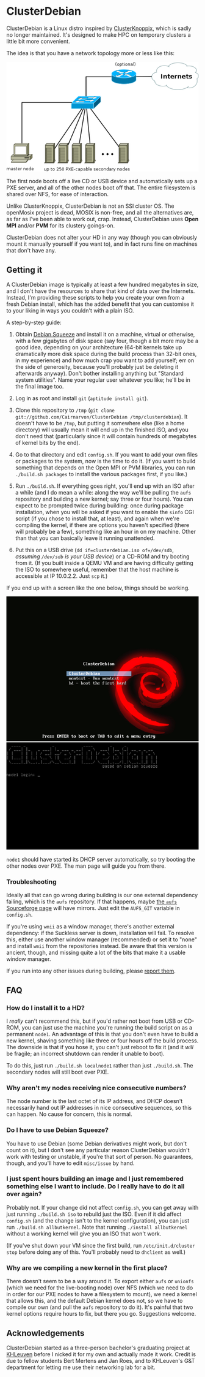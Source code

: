 # ClusterDebian

ClusterDebian is a Linux distro inspired by [ClusterKnoppix](http://clusterknoppix.sw.be/), which is sadly no longer maintained. It's designed to make HPC on temporary clusters a little bit more convenient.

The idea is that you have a network topology more or less like this:

![network](https://github.com/Cairnarvon/ClusterDebian/raw/master/doc/network.png "ClusterDebian network")

The first node boots off a live CD or USB device and automatically sets up a PXE server, and all of the other nodes boot off that. The entire filesystem is shared over NFS, for ease of interaction.

Unlike ClusterKnoppix, ClusterDebian is not an SSI cluster OS. The openMosix project is dead, MOSIX is non-free, and all the alternatives are, as far as I've been able to work out, crap. Instead, ClusterDebian uses **Open MPI** and/or **PVM** for its clustery goings-on.

ClusterDebian does not alter your HD in any way (though you can obviously mount it manually yourself if you want to), and in fact runs fine on machines that don't have any.

## Getting it

A ClusterDebian image is typically at least a few hundred megabytes in size, and I don't have the resources to share that kind of data over the Internets. Instead, I'm providing these scripts to help you create your own from a fresh Debian install, which has the added benefit that you can customise it to your liking in ways you couldn't with a plain ISO.

A step-by-step guide:

1. Obtain [Debian Squeeze](http://www.debian.org/) and install it on a machine, virtual or otherwise, with a few gigabytes of disk space (say four, though a bit more may be a good idea, depending on your architecture (64-bit kernels take up dramatically more disk space during the build process than 32-bit ones, in my experience) and how much crap you want to add yourself; err on the side of generosity, because you'll probably just be deleting it afterwards anyway). Don't bother installing anything but "Standard system utilities". Name your regular user whatever you like; he'll be in the final image too.

2. Log in as root and install `git` (`aptitude install git`).

3. Clone this repository to `/tmp` (`git clone git://github.com/Cairnarvon/ClusterDebian /tmp/clusterdebian`). It doesn't have to be `/tmp`, but putting it somewhere else (like a home directory) will usually mean it will end up in the finished ISO, and you don't need that (particularly since it will contain hundreds of megabytes of kernel bits by the end).

4. Go to that directory and edit `config.sh`. If you want to add your own files or packages to the system, now is the time to do it. (If you want to build something that depends on the Open MPI or PVM libraries, you can run `./build.sh packages` to install the various packages first, if you like.)

5. Run `./build.sh`. If everything goes right, you'll end up with an ISO after a while (and I do mean a while: along the way we'll be pulling the `aufs` repository and building a new kernel; say three or four hours). You can expect to be prompted twice during building: once during package installation, when you will be asked if you want to enable the `sinfo` CGI script (if you chose to install that, at least), and again when we're compiling the kernel, if there are options you haven't specified (there will probably be a few), something like an hour in on my machine. Other than that you can basically leave it running unattended.

6. Put this on a USB drive (`dd if=clusterdebian.iso of=/dev/sdb`, *assuming `/dev/sdb` is your USB device*) or a CD-ROM and try booting from it. (If you built inside a QEMU VM and are having difficulty getting the ISO to somewhere useful, remember that the host machine is accessible at IP 10.0.2.2. Just `scp` it.)

If you end up with a screen like the one below, things should be working.

![bootloader](https://github.com/Cairnarvon/ClusterDebian/raw/master/doc/isolinux.png "ISOLINUX bootloader")
![login](https://github.com/Cairnarvon/ClusterDebian/raw/master/doc/node1.png "ClusterDebian node1 login")

`node1` should have started its DHCP server automatically, so try booting the other nodes over PXE. The man page will guide you from there.

### Troubleshooting

Ideally all that can go wrong during building is our one external dependency failing, which is the `aufs` repository. If that happens, maybe [the `aufs` Sourceforge page](http://aufs.sourceforge.net/) will have mirrors. Just edit the `AUFS_GIT` variable in `config.sh`.

If you're using `wmii` as a window manager, there's another external dependency: if the Suckless server is down, installation will fail. To resolve this, either use another window manager (recommended) or set it to "none" and install `wmii` from the repositories instead. Be aware that this version is ancient, though, and missing quite a lot of the bits that make it a usable window manager.

If you run into any other issues during building, please [report them](issues).

## FAQ

### How do I install it to a HD?

I *really* can't recommend this, but if you'd rather not boot from USB or CD-ROM, you can just use the machine you're running the build script on as a permanent `node1`. An advantage of this is that you don't even have to build a new kernel, shaving something like three or four hours off the build process. The downside is that if you hose it, you can't just reboot to fix it (and it *will* be fragile; an incorrect shutdown can render it unable to boot).

To do this, just run `./build.sh localnode1` rather than just `./build.sh`. The secondary nodes will still boot over PXE.

### Why aren't my nodes receiving nice consecutive numbers?

The node number is the last octet of its IP address, and DHCP doesn't necessarily hand out IP addresses in nice consecutive sequences, so this can happen. No cause for concern, this is normal.

### Do I have to use Debian Squeeze?

You have to use Debian (some Debian derivatives might work, but don't count on it), but I don't see any particular reason ClusterDebian wouldn't work with testing or unstable, if you're that sort of person. No guarantees, though, and you'll have to edit `misc/issue` by hand.

### I just spent hours building an image and I just remembered something else I want to include. Do I really have to do it all over again?

Probably not. If your change did not affect `config.sh`, you can get away with just running `./build.sh iso` to rebuild just the ISO. Even if it did affect `config.sh` (and the change isn't to the kernel configuration), you can just run `./build.sh allbutkernel`. Note that running `./install allbutkernel` without a working kernel will give you an ISO that won't work.

(If you've shut down your VM since the first build, run `/etc/init.d/cluster stop` before doing any of this. You'll probably need to `dhclient` as well.)

### Why are we compiling a new kernel in the first place?

There doesn't seem to be a way around it. To export either `aufs` or `unionfs` (which we need for the live-booting node) over NFS (which we need to do in order for our PXE nodes to have a filesystem to mount), we need a kernel that allows this, and the default Debian kernel does not, so we have to compile our own (and pull the `aufs` repository to do it). It's painful that two kernel options require hours to fix, but there you go. Suggestions welcome.

## Acknowledgements

ClusterDebian started as a three-person bachelor's graduating project at [KHLeuven](http://www.khleuven.be/) before I nicked it for my own and actually made it work. Credit is due to fellow students Bert Mertens and Jan Roes, and to KHLeuven's G&T department for letting me use their networking lab for a bit.
